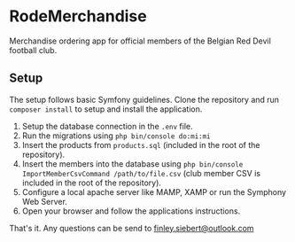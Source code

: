 
# RodeMerchandise
Merchandise ordering app for official members of the Belgian Red Devil football club.

## Setup
The setup follows basic Symfony guidelines. Clone the repository and run `composer install` to setup and install the application. 

1. Setup the database connection in the `.env` file.
2. Run the migrations using `php bin/console do:mi:mi`
3. Insert the products from `products.sql` (included in the root of the repository).
4. Insert the members into the database using `php bin/console ImportMemberCsvCommand /path/to/file.csv` (club member CSV is included in the root of the repository).
5. Configure a local apache server like MAMP, XAMP or run the Symphony Web Server.
6. Open your browser and follow the applications instructions.

That's it. Any questions can be send to [finley.siebert@outlook.com](mailto:finley.siebert@outlook.com)
